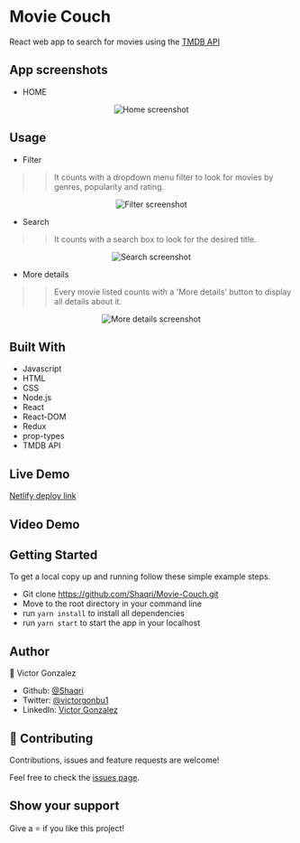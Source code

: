 # Movie Couch

React web app to search for movies using the [TMDB API](https://www.themoviedb.org)

## App screenshots  

- HOME  

<div style="width:100%;text-align:center">
  <img src="/src/imgs/sh/HOME.png" alt='Home screenshot' /> 
</div>   

## Usage

- Filter   
>> It counts with a dropdown menu filter to look for movies by genres, popularity and rating.  

<div style="text-align:center">
  <img src="/src/imgs/sh/FILTER.png" alt='Filter screenshot' /> 
</div>

- Search  
>> It counts with a search box to look for the desired title.  

<div style="text-align:center">
  <img src="/src/imgs/sh/SEARCH.png" alt='Search screenshot' /> 
</div>

- More details  

>> Every movie listed counts with a 'More details' button to display all details about it.

<div style="text-align:center">
  <img src="/src/imgs/sh/MOVIE.png" alt='More details screenshot' /> 
</div>

## Built With

- Javascript
- HTML
- CSS
- Node.js
- React
- React-DOM
- Redux
- prop-types
- TMDB API

## Live Demo

[Netlify deploy link](https://movie-couch.netlify.app)

## Video Demo



## Getting Started

To get a local copy up and running follow these simple example steps.

- Git clone https://github.com/Shaqri/Movie-Couch.git
- Move to the root directory in your command line
- run `yarn install` to install all dependencies
- run `yarn start` to start the app in your localhost


## Author
👤 Victor Gonzalez  
- Github: [@Shaqri](https://github.com/Shaqri)
- Twitter: [@victorgonbu1](https://twitter.com/Victorgonbu1)
- LinkedIn: [Victor Gonzalez](https://www.linkedin.com/in/victor-manuel-gonzalez-buitrago)

## 🤝 Contributing

Contributions, issues and feature requests are welcome!

Feel free to check the [issues page](issues/).

## Show your support

Give a ⭐️ if you like this project!
